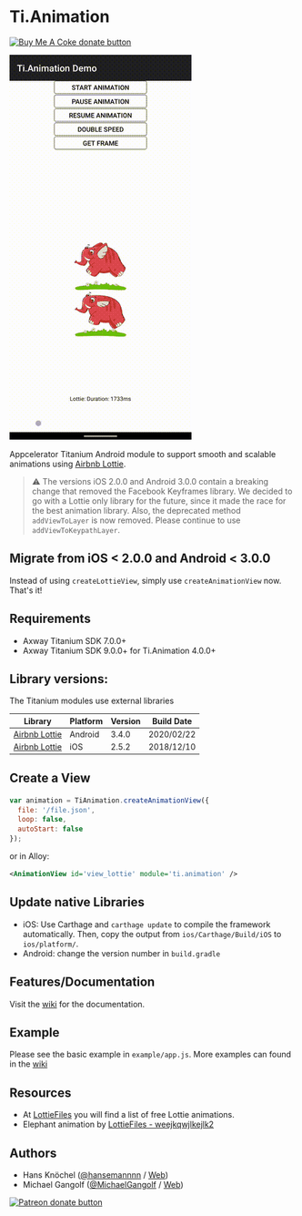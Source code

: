 # Ti.Animation

<span class="badge-buymeacoffee"><a href="https://www.buymeacoffee.com/miga" title="donate"><img src="https://img.shields.io/badge/buy%20me%20a%20coke-donate-orange.svg" alt="Buy Me A Coke donate button" /></a></span>

![gif](animation.gif)


Appcelerator Titanium Android module to support smooth and scalable animations using [Airbnb Lottie](https://airbnb.design/lottie/).



> ⚠️ The versions iOS 2.0.0 and Android 3.0.0 contain a breaking change that removed the Facebook Keyframes library. We decided to go with a Lottie only library for the future, since it made the race for the best animation library. Also, the deprecated method `addViewToLayer` is now removed. Please continue to use `addViewToKeypathLayer`.

## Migrate from iOS < 2.0.0 and Android < 3.0.0

Instead of using `createLottieView`, simply use `createAnimationView` now. That's it!

## Requirements

- Axway Titanium SDK 7.0.0+
- Axway Titanium SDK 9.0.0+ for Ti.Animation 4.0.0+

## Library versions:

The Titanium modules use external libraries

|Library|Platform|Version|Build Date|
|---|---|---|---|
| [Airbnb Lottie](https://github.com/airbnb/lottie-android) | Android | 3.4.0 | 2020/02/22 |
| [Airbnb Lottie](https://github.com/airbnb/lottie-ios) | iOS | 2.5.2 | 2018/12/10 |


## Create a View

```js
var animation = TiAnimation.createAnimationView({
  file: '/file.json',
  loop: false,
  autoStart: false
});
```

or in Alloy:
```xml
<AnimationView id='view_lottie' module='ti.animation' />
```

## Update native Libraries

- iOS: Use Carthage and `carthage update` to compile the framework automatically. Then, copy the output from `ios/Carthage/Build/iOS` to `ios/platform/`.
- Android: change the version number in `build.gradle`

## Features/Documentation

Visit the [wiki](https://github.com/m1ga/ti.animation/wiki) for the documentation.

## Example

Please see the basic example in `example/app.js`. More examples can found in the [wiki](https://github.com/m1ga/ti.animation/wiki)

## Resources

* At [LottieFiles](http://www.lottiefiles.com/) you will find a list of free Lottie animations.
* Elephant animation by <a href="https://lottiefiles.com/user/266156">LottieFiles - weejkqwjlkejlk2</a>

## Authors

- Hans Knöchel ([@hansemannnn](https://twitter.com/hansemannnn) / [Web](http://hans-knoechel.de))
- Michael Gangolf ([@MichaelGangolf](https://twitter.com/MichaelGangolf) / [Web](http://migaweb.de))

<span class="badge-patreon"><a href="https://www.patreon.com/michaelgangolf" title="Donate to this project using Patreon"><img src="https://img.shields.io/badge/patreon-donate-yellow.svg" alt="Patreon donate button" /></a></span>

